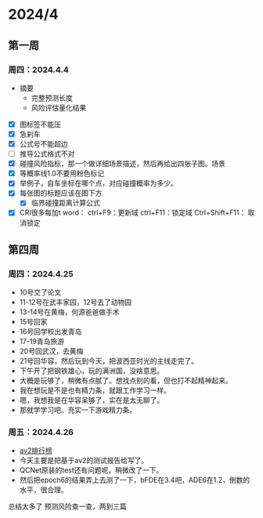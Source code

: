 # 2024/4
## 第一周
### 周四：2024.4.4
- 摘要
  - 完整预测长度
  - 风险评估量化结果


- [x] 图标签不能压
- [x] 急刹车
- [x] 公式号不能超边
- [ ] 推导公式格式不对
- [x] 碰撞风险指标，那一个做详细场景描述，然后再给出四张子图。场景
- [x] 等概率线1.0不要用粉色标记
- [x] 举例子，自车坐标在哪个点，对应碰撞概率为多少。
- [x] 每张图的标题应该在图下方
  - [x] 临界碰撞距离计算公式
- [x] CRI很多每加t
word：
ctrl+F9：更新域
ctrl+F11：锁定域
Ctrl+Shift+F11： 取消锁定

## 第四周
### 周四：2024.4.25
- 10号交了论文
- 11-12号在武丰家园，12号去了动物园
- 13-14号在黄梅，何源爸爸做手术
- 15号回家
- 16号回学校出发青岛
- 17-19青岛旅游
- 20号回武汉，去黄梅
- 21号回华容，然后玩到今天，把波西亚时光的主线走完了。
- 下午开了把钢铁雄心，玩的满洲国，没啥意思。
- 大概是玩够了，稍微有点腻了。想找点别的看，但也打不起精神起来。
- 我在想玩是不是也有精力条，就跟工作学习一样。
- 嗯，我想我是在华容呆够了，实在是太无聊了。
- 那就学学习吧。充实一下游戏精力条。

### 周五：2024.4.26
- [av2排行榜](https://eval.ai/web/challenges/challenge-page/1719/leaderboard/4098)
- 今天主要是把基于av2的测试报告给写了。
- QCNet原装的test还有问题呢，稍微改了一下。
- 然后把epoch6的结果弄上去测了一下，bFDE在3.4吧，ADE6在1.2，倒数的水平，很合理。



总结太多了
预测风险查一查，两到三篇


